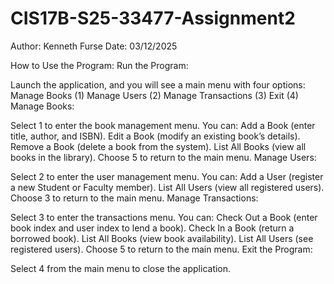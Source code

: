 # CIS17B-S25-33477-Assignment2
Author: Kenneth Furse
Date: 03/12/2025

How to Use the Program:
Run the Program:

Launch the application, and you will see a main menu with four options:
Manage Books (1)
Manage Users (2)
Manage Transactions (3)
Exit (4)
Manage Books:

Select 1 to enter the book management menu.
You can:
Add a Book (enter title, author, and ISBN).
Edit a Book (modify an existing book’s details).
Remove a Book (delete a book from the system).
List All Books (view all books in the library).
Choose 5 to return to the main menu.
Manage Users:

Select 2 to enter the user management menu.
You can:
Add a User (register a new Student or Faculty member).
List All Users (view all registered users).
Choose 3 to return to the main menu.
Manage Transactions:

Select 3 to enter the transactions menu.
You can:
Check Out a Book (enter book index and user index to lend a book).
Check In a Book (return a borrowed book).
List All Books (view book availability).
List All Users (see registered users).
Choose 5 to return to the main menu.
Exit the Program:

Select 4 from the main menu to close the application.
